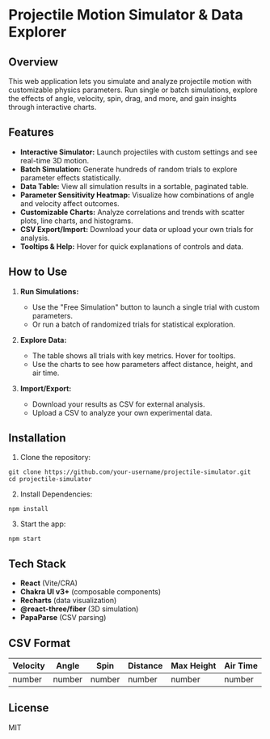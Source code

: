 # Projectile Motion Simulator & Data Explorer

## Overview

This web application lets you simulate and analyze projectile motion with customizable physics parameters. Run single or batch simulations, explore the effects of angle, velocity, spin, drag, and more, and gain insights through interactive charts.

## Features

- **Interactive Simulator:** Launch projectiles with custom settings and see real-time 3D motion.
- **Batch Simulation:** Generate hundreds of random trials to explore parameter effects statistically.
- **Data Table:** View all simulation results in a sortable, paginated table.
- **Parameter Sensitivity Heatmap:** Visualize how combinations of angle and velocity affect outcomes.
- **Customizable Charts:** Analyze correlations and trends with scatter plots, line charts, and histograms.
- **CSV Export/Import:** Download your data or upload your own trials for analysis.
- **Tooltips & Help:** Hover for quick explanations of controls and data.

## How to Use

1. **Run Simulations:**  
   - Use the "Free Simulation" button to launch a single trial with custom parameters.
   - Or run a batch of randomized trials for statistical exploration.

2. **Explore Data:**  
   - The table shows all trials with key metrics. Hover for tooltips.
   - Use the charts to see how parameters affect distance, height, and air time.

3. **Import/Export:**  
   - Download your results as CSV for external analysis.
   - Upload a CSV to analyze your own experimental data.

## Installation

1. Clone the repository:

```
git clone https://github.com/your-username/projectile-simulator.git
cd projectile-simulator
```


2. Install Dependencies:


```
npm install
```

3. Start the app:

```
npm start
```


## Tech Stack

- **React** (Vite/CRA)
- **Chakra UI v3+** (composable components)
- **Recharts** (data visualization)
- **@react-three/fiber** (3D simulation)
- **PapaParse** (CSV parsing)

## CSV Format

| Velocity | Angle | Spin | Distance | Max Height | Air Time |
|----------|-------|------|----------|------------|----------|
| number   | number|number| number   | number     | number   |

## License

MIT
